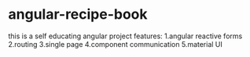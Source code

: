 # angular-recipe-book
this is a self educating angular project
features:
1.angular reactive forms
2.routing
3.single page
4.component communication
5.material UI
